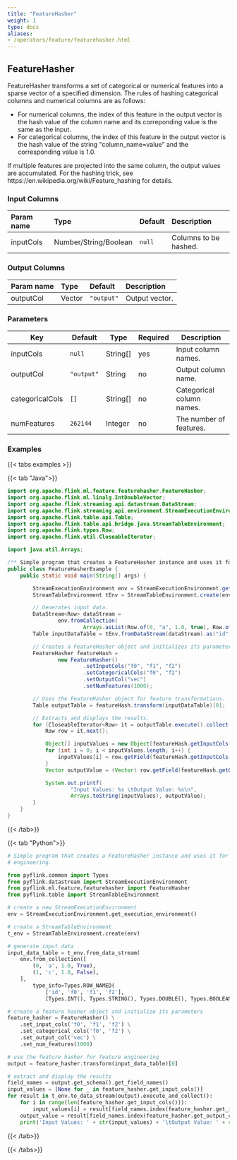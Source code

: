 ```yaml
---
title: "FeatureHasher"
weight: 1
type: docs
aliases:
- /operators/feature/featurehasher.html
---
```


<!--
Licensed to the Apache Software Foundation (ASF) under one
or more contributor license agreements.  See the NOTICE file
distributed with this work for additional information
regarding copyright ownership.  The ASF licenses this file
to you under the Apache License, Version 2.0 (the
"License"); you may not use this file except in compliance
with the License.  You may obtain a copy of the License at

  http://www.apache.org/licenses/LICENSE-2.0

Unless required by applicable law or agreed to in writing,
software distributed under the License is distributed on an
"AS IS" BASIS, WITHOUT WARRANTIES OR CONDITIONS OF ANY
KIND, either express or implied.  See the License for the
specific language governing permissions and limitations
under the License.
-->

## FeatureHasher

FeatureHasher transforms a set of categorical or numerical features into a sparse vector of
a specified dimension. The rules of hashing categorical columns and numerical columns are as
follows:

<ul>
<li>For numerical columns, the index of this feature in the output vector is the hash value of
      the column name and its correponding value is the same as the input.
<li>For categorical columns, the index of this feature in the output vector is the hash value
      of the string "column_name=value" and the corresponding value is 1.0.
</ul>

<p>If multiple features are projected into the same column, the output values are accumulated.
For the hashing trick, see https://en.wikipedia.org/wiki/Feature_hashing for details.

### Input Columns

| Param name | Type                  | Default | Description           |
|:-----------|:----------------------|:--------|:----------------------|
| inputCols  | Number/String/Boolean | `null`  | Columns to be hashed. |

### Output Columns

| Param name | Type   | Default    | Description    |
|:-----------|:-------|:-----------|:---------------|
| outputCol  | Vector | `"output"` | Output vector. |

### Parameters

| Key             | Default    | Type      | Required | Description               |
|-----------------|------------|-----------|----------|---------------------------|
| inputCols       | `null`     | String[]  | yes      | Input column names.       |
| outputCol       | `"output"` | String    | no       | Output column name.       |
| categoricalCols | `[]`       | String[]  | no       | Categorical column names. |
| numFeatures     | `262144`   | Integer   | no       | The number of features.   |
### Examples

{{< tabs examples >}}

{{< tab "Java">}}

```java
import org.apache.flink.ml.feature.featurehasher.FeatureHasher;
import org.apache.flink.ml.linalg.IntDoubleVector;
import org.apache.flink.streaming.api.datastream.DataStream;
import org.apache.flink.streaming.api.environment.StreamExecutionEnvironment;
import org.apache.flink.table.api.Table;
import org.apache.flink.table.api.bridge.java.StreamTableEnvironment;
import org.apache.flink.types.Row;
import org.apache.flink.util.CloseableIterator;

import java.util.Arrays;

/** Simple program that creates a FeatureHasher instance and uses it for feature engineering. */
public class FeatureHasherExample {
    public static void main(String[] args) {

        StreamExecutionEnvironment env = StreamExecutionEnvironment.getExecutionEnvironment();
        StreamTableEnvironment tEnv = StreamTableEnvironment.create(env);

        // Generates input data.
        DataStream<Row> dataStream =
                env.fromCollection(
                        Arrays.asList(Row.of(0, "a", 1.0, true), Row.of(1, "c", 1.0, false)));
        Table inputDataTable = tEnv.fromDataStream(dataStream).as("id", "f0", "f1", "f2");

        // Creates a FeatureHasher object and initializes its parameters.
        FeatureHasher featureHash =
                new FeatureHasher()
                        .setInputCols("f0", "f1", "f2")
                        .setCategoricalCols("f0", "f2")
                        .setOutputCol("vec")
                        .setNumFeatures(1000);

        // Uses the FeatureHasher object for feature transformations.
        Table outputTable = featureHash.transform(inputDataTable)[0];

        // Extracts and displays the results.
        for (CloseableIterator<Row> it = outputTable.execute().collect(); it.hasNext(); ) {
            Row row = it.next();

            Object[] inputValues = new Object[featureHash.getInputCols().length];
            for (int i = 0; i < inputValues.length; i++) {
                inputValues[i] = row.getField(featureHash.getInputCols()[i]);
            }
            Vector outputValue = (Vector) row.getField(featureHash.getOutputCol());

            System.out.printf(
                    "Input Values: %s \tOutput Value: %s\n",
                    Arrays.toString(inputValues), outputValue);
        }
    }
}

```

{{< /tab>}}

{{< tab "Python">}}

```python
# Simple program that creates a FeatureHasher instance and uses it for feature
# engineering.

from pyflink.common import Types
from pyflink.datastream import StreamExecutionEnvironment
from pyflink.ml.feature.featurehasher import FeatureHasher
from pyflink.table import StreamTableEnvironment

# create a new StreamExecutionEnvironment
env = StreamExecutionEnvironment.get_execution_environment()

# create a StreamTableEnvironment
t_env = StreamTableEnvironment.create(env)

# generate input data
input_data_table = t_env.from_data_stream(
    env.from_collection([
        (0, 'a', 1.0, True),
        (1, 'c', 1.0, False),
    ],
        type_info=Types.ROW_NAMED(
            ['id', 'f0', 'f1', 'f2'],
            [Types.INT(), Types.STRING(), Types.DOUBLE(), Types.BOOLEAN()])))

# create a feature hasher object and initialize its parameters
feature_hasher = FeatureHasher() \
    .set_input_cols('f0', 'f1', 'f2') \
    .set_categorical_cols('f0', 'f2') \
    .set_output_col('vec') \
    .set_num_features(1000)

# use the feature hasher for feature engineering
output = feature_hasher.transform(input_data_table)[0]

# extract and display the results
field_names = output.get_schema().get_field_names()
input_values = [None for _ in feature_hasher.get_input_cols()]
for result in t_env.to_data_stream(output).execute_and_collect():
    for i in range(len(feature_hasher.get_input_cols())):
        input_values[i] = result[field_names.index(feature_hasher.get_input_cols()[i])]
    output_value = result[field_names.index(feature_hasher.get_output_col())]
    print('Input Values: ' + str(input_values) + '\tOutput Value: ' + str(output_value))

```

{{< /tab>}}

{{< /tabs>}}
